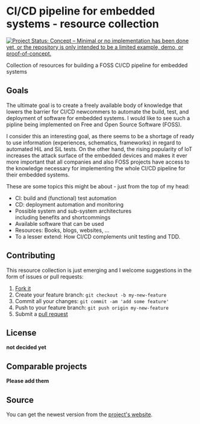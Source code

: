 # CI/CD pipeline for embedded systems - resource collection

[![Project Status: Concept – Minimal or no implementation has been done yet, or the repository is only intended to be a limited example, demo, or proof-of-concept.](http://www.repostatus.org/badges/latest/concept.svg)](http://www.repostatus.org/#concept "Project Status: Concept – Minimal or no implementation has been done yet, or the repository is only intended to be a limited example, demo, or proof-of-concept.")

Collection of resources for building a FOSS CI/CD pipeline for embedded systems


## Goals

The ultimate goal is to create a freely available body of knowledge that lowers the barrier for CI/CD newcommers to automate the build, test, and deployment of software for embedded systems. I would like to see such a pipline being implemented on Free and Open Source Software (FOSS).

I consider this an interesting goal, as there seems to be a shortage of ready to use information (experiences, schematics, frameworks) in regard to automated HiL and SiL tests. On the other hand, the rising popularity of IoT increases the attack surface of the embedded devices and makes it ever more important that all companies and also FOSS projects have access to the knowledge necessary for implementing the whole CI/CD pipeline for their embedded systems.

These are some topics this might be about - just from the top of my head:
* CI: build and (functional) test automation
* CD: deployment automation and monitoring
* Possible system and sub-system architectures  
  including benefits and shortcommings
* Available software that can be used
* Resources: Books, blogs, websites, ...
* To a lesser extend: How CI/CD complements unit testing and TDD.


## Contributing

This resource collection is just emerging and I welcome suggestions in the form of issues or pull requests:

1. [Fork it][fork]
2. Create your feature branch: `git checkout -b my-new-feature`
3. Commit all your changes: `git commit -am 'add some feature'`
4. Push to your feature branch: `git push origin my-new-feature`
5. Submit a [pull request][pr]


## License

**not decided yet**


## Comparable projects

**Please add them**


## Source

You can get the newest version from the [project's website][project-website].



[fork]: https://help.github.com/articles/fork-a-repo/
[pr]: https://help.github.com/articles/creating-a-pull-request/
[project-website]: http://github.com/makomi/embedded_cicd/
